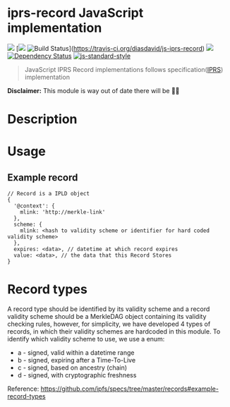 iprs-record JavaScript implementation
=======================================

[![](https://img.shields.io/badge/made%20by-Protocol%20Labs-blue.svg?style=flat-square)](http://ipn.io) [[![](https://img.shields.io/badge/freenode-%23ipfs-blue.svg?style=flat-square)](http://webchat.freenode.net/?channels=%23ipfs) 
![Build Status](https://travis-ci.org/diasdavid/js-iprs-record.svg?style=flat-square)](https://travis-ci.org/diasdavid/js-iprs-record) 
![](https://img.shields.io/badge/coverage-%3F-yellow.svg?style=flat-square) 
[![Dependency Status](https://david-dm.org/diasdavid/js-iprs-record.svg?style=flat-square)](https://david-dm.org/diasdavid/js-iprs-record)
[![js-standard-style](https://img.shields.io/badge/code%20style-standard-brightgreen.svg?style=flat-square)](https://github.com/feross/standard)

> JavaScript IPRS Record implementations follows specification([IPRS](https://github.com/ipfs/specs/blob/master/records/README.md)) implementation

**Disclaimer:** This module is way out of date there will be 🐉🐉
 
# Description

# Usage

## Example record

```
// Record is a IPLD object
{
  '@context': {
    mlink: 'http://merkle-link'
  },
  scheme: {
    mlink: <hash to validity scheme or identifier for hard coded validity scheme>
  },
  expires: <data>, // datetime at which record expires
  value: <data>, // the data that this Record Stores
}
```


# Record types

A record type should be identified by its validity scheme and a record validity scheme should be a MerkleDAG object containing its validity checking rules, however, for simplicity, we have developed 4 types of records, in which their validity schemes are hardcoded in this module. To identify which validity scheme to use, we use a enum:

- a - signed, valid within a datetime range
- b - signed, expiring after a Time-To-Live
- c - signed, based on ancestry (chain)
- d - signed, with cryptographic freshness

Reference: https://github.com/ipfs/specs/tree/master/records#example-record-types
